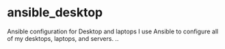# ansible_desktop
Ansible configuration for Desktop and laptops
I use Ansible to configure all of my desktops, laptops, and servers.
..
